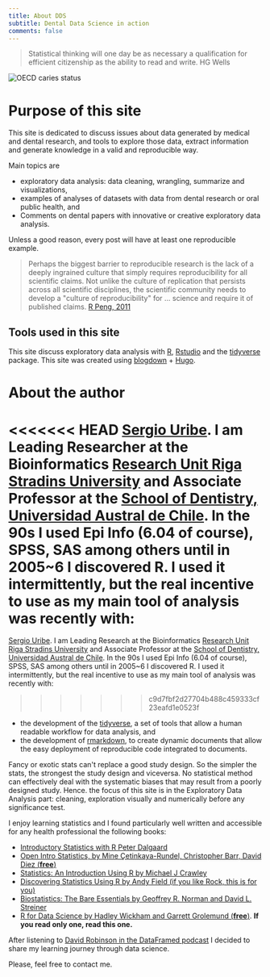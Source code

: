 ```yaml
---
title: About DDS
subtitle: Dental Data Science in action
comments: false
---
```


> Statistical thinking will one day be as necessary a qualification for efficient citizenship as the ability to read and write. HG Wells


![OECD caries status](/img/dentists_about.png)

# Purpose of this site
This site is dedicated to discuss issues about data generated by medical and dental research, and tools to explore those data, extract information and generate knowledge in a valid and reproducible way. 

Main topics are

  - exploratory data analysis: data cleaning, wrangling, summarize and visualizations, 
  - examples of analyses of datasets with data from dental research or oral public health, and
  - Comments on dental papers with innovative or creative exploratory data analysis.

Unless a good reason, every post will have at least one reproducible example.


> Perhaps the biggest barrier to reproducible research is the lack of a deeply ingrained culture that simply requires reproducibility for all scientific
claims. Not unlike the culture of replication that persists across all scientific disciplines, the scientific community needs to develop a "culture of reproducibility" for ... science and require it of published claims. [R Peng, 2011](http://science.sciencemag.org/content/334/6060/1226.full) 

## Tools used in this site
This site discuss exploratory data analysis with [R](https://www.r-project.org/), [Rstudio](https://www.rstudio.com/products/rstudio/download/) and the [tidyverse](https://www.tidyverse.org/) package. This site was created using [blogdown](https://bookdown.org/yihui/blogdown/) + [Hugo](https://gohugo.io/).

# About the author

<<<<<<< HEAD
[Sergio Uribe](http://www.sergiouri.be/). I am Leading Researcher at the Bioinformatics [Research Unit Riga Stradins University](https://www.rsu.lv/en/bioinformatics) and Associate Professor at the [School of Dentistry, Universidad Austral de Chile](http://www.medicina.uach.cl/escuelas/odontologia/index.php). In the 90s I used Epi Info (6.04 of course), SPSS, SAS among others until in 2005~6 I discovered R. I used it intermittently, but the real incentive to use as my main tool of analysis was recently with: 
=======
[Sergio Uribe](http://www.sergiouri.be/). I am Leading Research at the Bioinformatics [Research Unit Riga Stradins University](https://www.rsu.lv/en/bioinformatics) and Associate Professor at the [School of Dentistry, Universidad Austral de Chile](http://www.medicina.uach.cl/escuelas/odontologia/index.php). In the 90s I used Epi Info (6.04 of course), SPSS, SAS among others until in 2005~6 I discovered R. I used it intermittently, but the real incentive to use as my main tool of analysis was recently with: 
>>>>>>> c9d7fbf2d27704b488c459333cf23eafd1e0523f

 - the development of the [tidyverse](https://www.tidyverse.org/), a set of tools that allow a human readable workflow for data analysis, and
 - the development of [rmarkdown](https://rmarkdown.rstudio.com/), to create dynamic documents that allow the easy deployment of reproducible code integrated to documents.
 
Fancy or exotic stats can't replace a good study design. So the simpler the stats, the strongest the study design and viceversa. No statistical method can effectively deal with the systematic biases that may result from a poorly designed study. Hence. the focus of this site is in the Exploratory Data Analysis part: cleaning, exploration visually and numerically before any significance test. 

 I enjoy learning statistics and I found particularly well written and accessible for any health professional the following books: 

  - [Introductory Statistics with R Peter Dalgaard ](https://www.amazon.com/Introductory-Statistics-R-Computing/dp/0387790535)
  - [Open Intro Statistics, by Mine Çetinkaya-Rundel, Christopher Barr, David Diez (__free__)](https://www.openintro.org/stat/textbook.php)
  - [Statistics: An Introduction Using R by Michael J Crawley](https://www.amazon.com/Statistics-Introduction-Michael-J-Crawley/dp/1118941098)
  - [Discovering Statistics Using R by Andy Field (if you like Rock, this is for you)](https://www.amazon.com/Discovering-Statistics-Using-Andy-Field/dp/1446200469/ref=sr_1_1?s=books&ie=UTF8&qid=1520042189&sr=1-1&keywords=discovering+statistics+using+r)
  - [Biostatistics: The Bare Essentials by Geoffrey R. Norman and David L. Streiner](https://www.amazon.com/Biostatistics-Bare-Essentials-3-SPSS/dp/1550094009/ref=sr_1_3?s=books&ie=UTF8&qid=1520042302&sr=1-3)
  - [R for Data Science by Hadley Wickham and Garrett Grolemund (__free__)](http://r4ds.had.co.nz/). __If you read only one, read this one.__

After listening to [David Robinson in the DataFramed podcast](https://www.datacamp.com/community/podcast/citizen-data-science) I decided to share my learning journey through data science.

Please, feel free to contact me. 